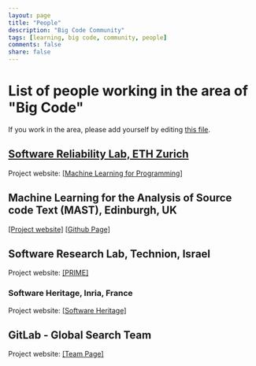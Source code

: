 ```yaml
---
layout: page
title: "People"
description: "Big Code Community"
tags: [learning, big code, community, people]
comments: false
share: false
---
```


# List of people working in the area of "Big Code"

If you work in the area, please add yourself by editing <a href="https://github.com/learnbigcode/learnbigcode.github.io/blob/master/community/people/index.md">this file</a>.

## <a href="http://www.srl.inf.ethz.ch/">Software Reliability Lab, ETH Zurich</a>
Project website: <a href="http://www.srl.inf.ethz.ch/spas">[Machine Learning for Programming]</a>
 
## Machine Learning for the Analysis of Source code Text (MAST), Edinburgh, UK
[[Project website]](http://mast-group.github.io/) [[Github Page]](https://github.com/mast-group)
 
## Software Research Lab, Technion, Israel
Project website: <a href="http://www.cs.technion.ac.il/~yahave/prime/index.html">[PRIME]</a>

### Software Heritage, Inria, France
Project website: <a href="https://www.softwareheritage.org">[Software Heritage]</a>

## GitLab - Global Search Team
Project website: <a href="https://about.gitlab.com/handbook/engineering/development/enablement/search/">[Team Page]</a>
